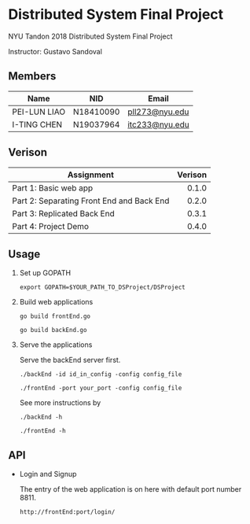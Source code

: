 # Distributed System Final Project
NYU Tandon 2018 Distributed System Final Project

Instructor: Gustavo Sandoval

## Members
Name | NID | Email
--- | --- | ---
PEI-LUN LIAO | N18410090 | pll273@nyu.edu
I-TING CHEN | N19037964 | itc233@nyu.edu

## Verison

Assignment | Verison
--- | ---:
Part 1: Basic web app | 0.1.0 
Part 2: Separating Front End and Back End | 0.2.0 
Part 3: Replicated Back End | 0.3.1
Part 4: Project Demo | 0.4.0

## Usage
1. Set up GOPATH

    `export GOPATH=$YOUR_PATH_TO_DSProject/DSProject`

1. Build web applications

    `go build frontEnd.go`
    
    `go build backEnd.go`

1. Serve the applications 

    Serve the backEnd server first.

    `./backEnd -id id_in_config -config config_file`
    
    `./frontEnd -port your_port -config config_file`

    See more instructions by
  
    `./backEnd -h`
    
    `./frontEnd -h`

## API
* Login and Signup

    The entry of the web application is on here with default port number 8811.
    
    `http://frontEnd:port/login/`
